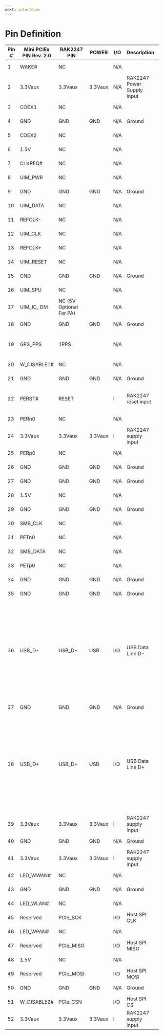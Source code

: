 ```yaml
---
next: interfaces
---
```


# Pin Definition

<rk-img
  src="/assets/images/datasheet/rak2247/pinout.png"
  width="100%"
  figure-number="1"
  caption="RAK2247 LPWAN Gateway Concentrator Module Pinout Diagram"
/>


| Pin # | Mini PCIEx PIN Rev. 2.0 | RAK2247 PIN | POWER | I/O | Description | Remarks | 
| ---- | ---- | ---- | ---- | ---- | ---- | ---- | 
| 1 | WAKE# | NC |  | N/A |  | Internally not connected | 
| 2 | 3.3Vaux | 3.3Vaux | 3.3Vaux | N/A | RAK2247 Power Supply Input | Connect to 3.3 volts | 
| 3 | COEX1 | NC |  | N/A |  | Internally not connected | 
| 4 | GND | GND | GND | N/A | Ground | Connect to ground | 
| 5 | COEX2 | NC |  | N/A |  | Internally not connected | 
| 6 | 1.5V | NC |  | N/A |  | Internally not connected | 
| 7 | CLKREQ# | NC |  | N/A |  | Internally not connected | 
| 8 | UIM_PWR | NC |  | N/A |  | Internally not connected | 
| 9 | GND | GND | GND | N/A | Ground | Connect to ground | 
| 10 | UIM_DATA | NC |  | N/A |  | Internally not connected | 
| 11 | REFCLK- | NC |  | N/A |  | Internally not connected | 
| 12 | UIM_CLK | NC |  | N/A |  | Internally not connected | 
| 13 | REFCLK+ | NC |  | N/A |  | Internally not connected | 
| 14 | UIM_RESET | NC |  | N/A |  | Internally not connected | 
| 15 | GND | GND | GND | N/A | Ground | Connect to ground | 
| 16 | UIM_SPU | NC |  | N/A |  | Internally not connected | 
| 17 | UIM_IC_ DM | NC (5V Optional For PA) |  | N/A |  | Internally not connected | 
| 18 | GND | GND | GND | N/A | Ground | Connect to ground | 
| 19 | GPS_PPS | 1PPS |  | N/A |  | Internal connection GPS_PPS for SX1301 | 
| 20 | W_DISABLE1# | NC |  | N/A |  | Internally not connected | 
| 21 | GND | GND | GND | N/A | Ground | Connect to ground | 
| 22 | PERST# | RESET |  | I | RAK2247 reset input | Active high (≥100ns) for SX1301 reset. | 
| 23 | PERn0 | NC |  | N/A |  | Internally not connected | 
| 24 | 3.3Vaux | 3.3Vaux | 3.3Vaux | I | RAK2247 supply input | Connect to 3.3 V | 
| 25 | PERp0 | NC |  | N/A |  | Internally not connected | 
| 26 | GND | GND | GND | N/A | Ground | Connect to ground | 
| 27 | GND | GND | GND | N/A | Ground | Connect to ground | 
| 28 | 1.5V | NC |  | N/A |  | Internally not connected | 
| 29 | GND | GND | GND | N/A | Ground | Connect to ground | 
| 30 | SMB_CLK | NC |  | N/A |  | Internally not connected | 
| 31 | PETn0 | NC |  | N/A |  | Internally not connected | 
| 32 | SMB_DATA | NC |  | N/A |  | Internally not connected | 
| 33 | PETp0 | NC |  | N/A |  | Internally not connected | 
| 34 | GND | GND | GND | N/A | Ground | Connect to ground | 
| 35 | GND | GND | GND | N/A | Ground | Connect to ground | 
| 36 | USB_D- | USB_D- | USB | I/O | USB Data Line D- | 90Ω nominal differential impedance. Pull-up, pull-down and series resistors as required by USB 2.0 specifications are part of the USB pin driver and need not be provided externally. | 
| 37 | GND | GND | GND | N/A | Ground | Connect to ground | 
| 38 | USB_D+ | USB_D+ | USB | I/O | USB Data Line D+ | 90Ω nominal differential impedance. Pull-up, pull-down and series resistors as required by USB 2.0 specifications are part of the USB pin driver and need not be provided externally. | 
| 39 | 3.3Vaux | 3.3Vaux | 3.3Vaux | I | RAK2247 supply input | Connect to 3.3 V | 
| 40 | GND | GND | GND | N/A | Ground | Connect to ground | 
| 41 | 3.3Vaux | 3.3Vaux | 3.3Vaux | I | RAK2247 supply input | Connect to 3.3 V | 
| 42 | LED_WWAN# | NC |  | N/A |  | Internally not connected | 
| 43 | GND | GND | GND | N/A | Ground | Connect to ground | 
| 44 | LED_WLAN# | NC |  | N/A |  | Internally not connected | 
| 45 | Reserved | PCIe_SCK |  | I/O | Host SPI CLK | Max 10MHz clock | 
| 46 | LED_WPAN# | NC |  | N/A |  | Internally not connected | 
| 47 | Reserved | PCIe_MISO |  | I/O | Host SPI MISO |  | 
| 48 | 1.5V | NC |  | N/A |  | Internally not connected | 
| 49 | Reserved | PCIe_MOSI |  | I/O | Host SPI MOSI |  | 
| 50 | GND | GND | GND | N/A | Ground | Connect to ground | 
| 51 | W_DISABLE2# | PCIe_CSN |  | I/O | Host SPI CS |  | 
| 52 | 3.3Vaux | 3.3Vaux | 3.3Vaux | I | RAK2247 supply input | Connect to 3.3 V | 


